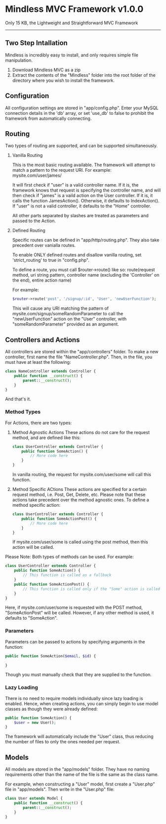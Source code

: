 Mindless MVC Framework v1.0.0
=============

Only 15 KB, the Lightweight and Straightforward MVC Framework
___________________

## Two Step Intallation

Mindless is incredibly easy to install, and only requires simple file manipulation.

1. Download Mindless MVC as a zip
2. Extract the contents of the "Mindless" folder into the root folder of the directory where you wish to install the framework.

## Configuration

All configuration settings are stored in "app/config.php". Enter your MySQL connection details in the 'db' array, or set 'use_db' to false to prohibit the framework from automatically connecting.

## Routing

Two types of routing are supported, and can be supported simultaneously.

1. Vanilla Routing

	This is the most basic routing available. The framework will attempt to match a pattern to the request URI.
	For example: mysite.com/user/james/

	It will first check if "user" is a valid controller name. If it is, the framework knows that request is specifying the controller name, and will then check if "james" is a vaild action on the User controller. If it is, it calls the function JamesAction(). Otherwise, it defaults to IndexAction(). If "user" is not a valid controller, it defaults to the "Home" controller.

	All other parts separated by slashes are treated as parameters and passed to the Action.

2. Defined Routing
	
	Specific routes can be defined in "app/http/routing.php". They also take precedent over vanialla routes.

	To enable ONLY defined routes and disallow vanilla routing, set 'strict_routing' to true in "config.php".

	To define a route, you must call $router->route() like so:
	route(request method, uri string pattern, controller name (excluding the 'Controller' on the end), entire action name)

	For example:

	```php
	$router->route('post', '/signup/:id', 'User', 'newUserFunction');
	```

	This will cause any URI matching the pattern of mysite.com/signup/someRandomParameter to call the "newUserFunction" action on the "User" controller, with "someRandomParameter" provided as an argument.


## Controllers and Actions

All controllers are stored within the "app/controllers" folder. To make a new controller, first name the file "NameController.php". Then, in the file, you must have at least the following:

```php
class NameController extends Controller {
	public function __construct() {
		parent::__construct();
	}
}
```

And that's it.

### Method Types

For Actions, there are two types:

1. Method Agnostic Actions
	These actions do not care for the request method, and are defined like this:

	```php
	class UserController extends Controller {
		public function SomeAction() {
			// More code here
		}
	}
	```

	In vanilla routing, the request for mysite.com/user/some will call this function.

2. Method Specific ACtions
	These actions are specified for a certain request method, i.e. Post, Get, Delete, etc. Please note that these actions take precedent over the method agnostic ones.
	To define a method specific action:

	```php
	class UserController extends Controller {
		public function SomeActionPost() {
			// More code here
		}
	}
	```

	If mysite.com/user/some is called using the post method, then this action will be called.

Please Note: Both types of methods can be used. For example:

```php
class UserController extends Controller {
	public function SomeAction() {
		// This function is called as a fallback
	}
	public function SomeActionPost() {
		// This function is called only if the "Some" action is called on the "User" controller using the "POST" method
	}
}
```

Here, if mysite.com/user/some is requested with the POST method, "SomeActionPost" will be called. However, if any other method is used, it defaults to "SomeAction". 

### Parameters

Parameters can be passed to actions by specifying arguments in the function:

```php
public function SomeAction($email, $id) {
	
}
```

Though you must manually check that they are supplied to the function.

### Lazy Loading

There is no need to require models individually since lazy loading is enabled. Hence, when creating actions, you can simply begin to use model classes as though they were already defined:

```php
public function SomeAction() {
	$user = new User();
}
```

The framework will automatically include the "User" class, thus reducing the number of files to only the ones needed per request.

## Models

All models are stored in the "app/models" folder. They have no naming requirements other than the name of the file is the same as the class name.

For example, when constructing a "User" model, first create a "User.php" file in "app/models". Then write in the "User.php" file:

```php
class User extends Model {
	public function __construct() {
		parent::__construct();
	}
}
